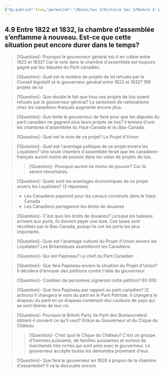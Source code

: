 ```yaml
---
{"dg-publish":true,"permalink":"/Notes/Sec 3/Histoire Sec 3/Module 4：Les revendications et la montée du nationalisme canadien et anglais/4.9 La chambre d’assemblée s’enflamme à nouveau 1822- 1832/"}
---
```



## 4.9 Entre 1822 et 1832, la chambre d’assemblée s’enflamme à nouveau. Est-ce que cette situation peut encore durer dans le temps?


>[!Question]- Pourquoi le gouverneur général est-il en colère entre 1822 et 1832?
>Car le vote dans la chambre d'assemblée est toujours gagné par les députés du Parti canadien.

>[!Question]- Quel est le nombre de projets de loi refusés par le Conseil législatif et le gouverneur général entre 1822 et 1832?
>169 projets de loi

>[!Question]- Que résulte le fait que tous ces projets de lois soient refusés par le gouverneur général?
>Le sentiment de nationalisme chez les canadiens-français augmente encore plus.

>[!Question]- Que tente le gouverneur de faire pour que les députés du parti canadien ne gagnent plus leurs projets de lois?
>Il tentera d'unir les chambres d'assemblée du Haut-Canada et du Bas-Canada.

>[!Question]- Quel est le nom de ce projet?
>Le Projet d'Union

>[!Question]- Quel est l'avantage politique de ce projet envers les Loyalistes?
>Une seule chambre d'assemblée ferait que les canadiens-français auront moins de pouvoir dans les votes de projets de lois.
>>[!Question]- Pourquoi auront-ils moins de pouvoir?
>>Car ils seront minoritaires. 

>[!Question]- Quels sont les avantages économiques de ce projet envers les Loyalistes? (2 réponses)
>- Les Canadiens payeront pour les canaux construits dans le Haut-Canada
>- Les Canadiens partageront les droits de douanes

>[!Question]- C'est quoi les droits de douanes?
>Lorsque les bateaux arrivent aux ports, ils doivent payer une taxe. Ces taxes sont récoltées par le Bas-Canada, puisqu'ils ont les ports les plus importants.

>[!Question]- Quel est l'avantage culturel du Projet d'Union envers les Loyalistes?
>Les Britanniques assimileront les Canadiens.

>[!Question]- Qui est Papineau?
>Le chef du Parti Canadien

>[!Question]- Que fera Papineau envers la situation du Projet d'Union?
>Il décidera d'envoyer des pétitions contre l'idée du gouverneur.

>[!Question]- Combien de personnes signeront cette pétition?
>60 000

>[!Question]- Que fera Papineau par rapport au parti canadien? (2 actions)
>Il changera le nom du parti en le Parti Patriote.
>Il changera le drapeau du parti en un drapeau contenant des couleurs de pays qui se sont libérés de leur roi.

>[!Question]- Pourquoi le British Party (le Parti des Bureaucrates) obtient-il souvent ce qu'il veut?
>Grâce au Gouverneur et du Clique du Château
>>[!Question]- C'est quoi le Clique du Château?
>>C'est un groupe d'hommes puissants, de familles puissantes et surtout de marchands très riches qui sont amis avec le gouverneur. Le gouverneur accèpte toutes les demandes provenant d'eux.

>[!Question]- Que fera le gouverneur en 1828 à propos de la chambre d'assemblée?
>Il va la dissoudre encore

